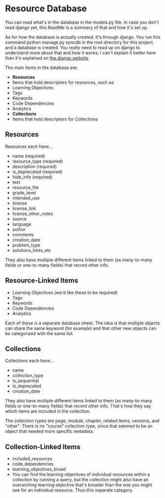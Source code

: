 Resource Database
====================

You can read what's in the database in the models.py file. In case you don't read django yet, this ReadMe is a summary of that and how it's set up.

As for how the database is actually created, it's through django. You run this command
    python manage.py syncdb
in the root directory for this project, and a database is created. You really need to read up on django to understand more about that and how it works; I can't explain it better here than it's explained on [the django website](https://docs.djangoproject.com/en/1.5/intro/).

The main items in the database are:
* **Resources**
* Items that hold descriptors for resources, such as:
 * Learning Objectives
 * Tags
 * Keywords
 * Code Dependencies
 * Analytics
* **Collections**
* Items that hold descriptors for Collections

Resources
-----------

Resources each have...

* name (required)
* resource\_type (required)
* description (required)
* is\_deprecated (required)
* hide\_info (required)
* text
* resource\_file
* grade\_level
* intended\_use
* license
* license\_link
* license\_other\_notes
* source
* language
* author
* comments
* creation\_date
* problem\_type
* solutions\_hints\_etc

They also have multiple different items linked to them (as many-to-many fields or one-to-many fields) that record other info.

Resource-Linked Items
-----------

* Learning Objectives (we'd like these to be required)
* Tags
* Keywords
* Code Dependencies
* Analytics

Each of these is a separate database sheet. The idea is that multiple objects can share the same keyword (for example) and that other new objects can be categorized with the same list.


Collections
-----------

Collections each have...

* name
* collection\_type
* is\_sequential
* is\_deprecated
* creation\_date

They also have multiple different items linked to them (as many-to-many fields or one-to-many fields) that record other info. That's how they say which items are included in the collection.

The collection types are page, module, chapter, related items, versions, and "other". There is no "course" collection type, since that seemed to be an object that needed more specific metadata.


Collection-Linked Items
-----------

* included\_resources
* code\_dependencies
* learning\_objectives\_broad
 * You can find the learning objectives of individual resources within a collection by running a query, but the collection might also have an overarching learning objective that's broader than the one you might see for an individual resource. Thus this separate category.